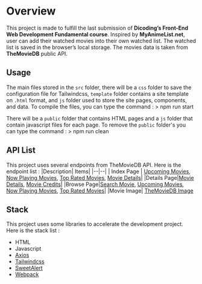 # Overview

This project is made to fulfill the last submission of **Dicoding’s Front-End Web Development Fundamental course**. Inspired by **MyAnimeList.net**, user can add their watched movies into their own watched list. The watched list is saved in the browser’s local storage. The movies data is taken from **TheMovieDB** public API.

## Usage

The main files stored in the `src` folder, there will be a `css` folder to save the configuration file for Tailwindcss, `template` folder contains a site template on `.html` format, and `js` folder used to store the site pages, components, and data. To compile the files, you can type the command : > npm run start

There will be a `public` folder that contains HTML pages and a `js` folder that contain javascript files for each page. To remove the `public` folder's you can type the command : > npm run clean

## API List

This project uses several endpoints from TheMovieDB API. Here is the endpoint list :
|Description| Items|
|--|--|
| Index Page | [Upcoming Movies](https://developers.themoviedb.org/3/movies/get-upcoming), [Now Playing Movies](https://developers.themoviedb.org/3/movies/get-now-playing), [Top Rated Movies](https://developers.themoviedb.org/3/movies/get-top-rated-movies), [Movie Details](https://developers.themoviedb.org/3/movies/get-movie-details)|
|Details Page|[Movie Details](https://developers.themoviedb.org/3/movies/get-movie-details), [Movie Credits](https://developers.themoviedb.org/3/movies/get-movie-credits)|
|Browse Page|[Search Movie](https://developers.themoviedb.org/3/search/search-movies), [Upcoming Movies](https://developers.themoviedb.org/3/movies/get-upcoming), [Now Playing Movies](https://developers.themoviedb.org/3/movies/get-now-playing), [Top Rated Movies](https://developers.themoviedb.org/3/movies/get-top-rated-movies)|
|Movie Image| [TheMovieDB Image](https://developers.themoviedb.org/3/getting-started/images)

## Stack

This project uses some libraries to accelerate the development project. Here is the stack list :

-   HTML
-   Javascript
-   [Axios](https://github.com/axios/axios)
-   [Tailwindcss](https://tailwindcss.com/)
-   [SweetAlert](https://sweetalert.js.org/)
-   [Webpack](https://webpack.js.org/)
